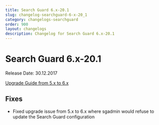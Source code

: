 ```yaml
---
title: Search Guard 6.x-20.1
slug: changelog-searchguard-6-x-20_1
category: changelogs-searchguard
order: 900
layout: changelogs
description: Changelog for Search Guard 6.x-20.1
---
```


<!---
Copryight 2017 floragunn GmbH
-->


# Search Guard 6.x-20.1

Release Date: 30.12.2017

[Upgrade Guide from 5.x to 6.x](../_docs/upgrading_5_6.md)

## Fixes

* Fixed upgrade issue from 5.x to 6.x where sgadmin would refuse to update the Search Guard configuration